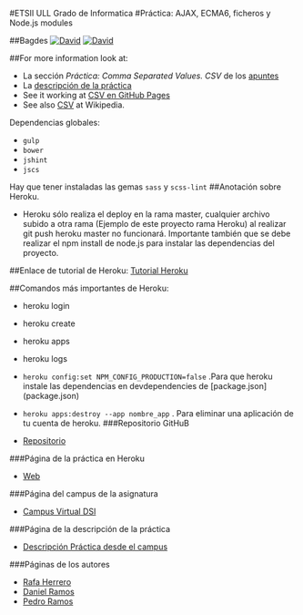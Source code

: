 #ETSII ULL Grado de Informatica 
#Práctica: AJAX, ECMA6, ficheros y Node.js modules

##Bagdes
[![David](https://img.shields.io/david/ULL-ESIT-GRADOII-DSI/localstorage-jquery-underscore-express-sass-heroku-rafa-pedro-dani.svg?style=flat-square)](https://david-dm.org/ULL-ESIT-GRADOII-DSI/localstorage-jquery-underscore-express-sass-heroku-rafa-pedro-dani#info=dependencies&view=table)
[![David](https://img.shields.io/david/dev/ULL-ESIT-GRADOII-DSI/localstorage-jquery-underscore-express-sass-heroku-rafa-pedro-dani.svg?style=flat-square)](https://david-dm.org/ULL-ESIT-GRADOII-DSI/localstorage-jquery-underscore-express-sass-heroku-rafa-pedro-dani#info=devDependencies&view=table)

##For more information look at:

* La sección *Práctica: Comma Separated Values. CSV* de los [apuntes](http://crguezl.github.io/pl-html/node11.html)
* La [descripción de la práctica](https://casianorodriguezleon.gitbooks.io/pl1516/content/practicas/csv.html)
* See it working at [CSV en GitHub Pages](http://crguezl.github.io/csv/)
* See also [CSV](http://en.wikipedia.org/wiki/Comma-separated_values) at Wikipedia.

Dependencias globales:
* `gulp`
* `bower`
* `jshint`
* `jscs`

Hay que tener instaladas las gemas `sass` y `scss-lint`
##Anotación sobre Heroku.
* Heroku sólo realiza el deploy en la rama master, cualquier archivo subido a otra rama (Ejemplo de este proyecto rama Heroku) al realizar git push heroku master no funcionará. Importante también que se debe realizar el npm install de node.js para instalar las dependencias del proyecto.

##Enlace de tutorial de Heroku:
[Tutorial Heroku](https://devcenter.heroku.com/articles/getting-started-with-nodejs#introduction)

##Comandos más importantes de Heroku:
* heroku login
* heroku create
* heroku apps
* heroku logs
* `heroku config:set NPM_CONFIG_PRODUCTION=false` .Para que heroku instale las dependencias en devdependencies de [package.json] (package.json)
* `heroku apps:destroy --app nombre_app` . Para eliminar una aplicación de tu cuenta de heroku.
###Repositorio GitHuB

* [Repositorio](https://github.com/ULL-ESIT-GRADOII-DSI/localstorage-jquery-underscore-express-sass-heroku-rafa-pedro-dani)

###Página de la práctica en Heroku

* [Web](http://p8dsi.herokuapp.com/)

###Página del campus de la asignatura
* [Campus Virtual DSI](https://campusvirtual.ull.es/1516/course/view.php?id=144)

###Página de la descripción de la práctica
* [Descripción Práctica desde el campus](https://campusvirtual.ull.es/1516/mod/page/view.php?id=187375)

###Páginas de los autores

* [Rafa Herrero](http://rafaherrero.github.io/)
* [Daniel Ramos](http://danielramosacosta.github.io/#/)
* [Pedro Ramos](http://alu0100505078.github.io/)
